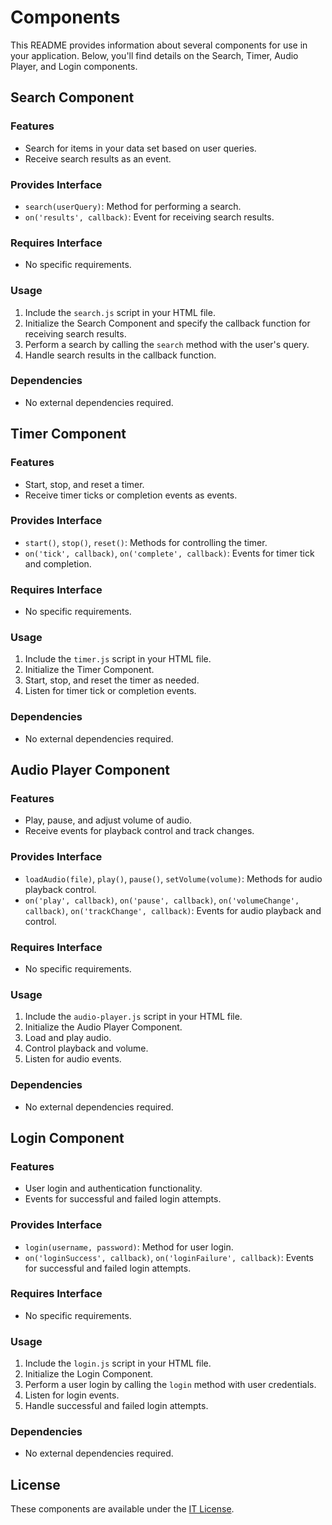 # Components

This README provides information about several components for use in your application. Below, you'll find details on the Search, Timer, Audio Player, and Login components.

## Search Component

### Features

- Search for items in your data set based on user queries.
- Receive search results as an event.

### Provides Interface

- `search(userQuery)`: Method for performing a search.
- `on('results', callback)`: Event for receiving search results.

### Requires Interface

- No specific requirements.

### Usage

1. Include the `search.js` script in your HTML file.
2. Initialize the Search Component and specify the callback function for receiving search results.
3. Perform a search by calling the `search` method with the user's query.
4. Handle search results in the callback function.

### Dependencies

- No external dependencies required.

## Timer Component

### Features

- Start, stop, and reset a timer.
- Receive timer ticks or completion events as events.

### Provides Interface

- `start()`, `stop()`, `reset()`: Methods for controlling the timer.
- `on('tick', callback)`, `on('complete', callback)`: Events for timer tick and completion.

### Requires Interface

- No specific requirements.

### Usage

1. Include the `timer.js` script in your HTML file.
2. Initialize the Timer Component.
3. Start, stop, and reset the timer as needed.
4. Listen for timer tick or completion events.

### Dependencies

- No external dependencies required.

## Audio Player Component

### Features

- Play, pause, and adjust volume of audio.
- Receive events for playback control and track changes.

### Provides Interface

- `loadAudio(file)`, `play()`, `pause()`, `setVolume(volume)`: Methods for audio playback control.
- `on('play', callback)`, `on('pause', callback)`, `on('volumeChange', callback)`, `on('trackChange', callback)`: Events for audio playback and control.

### Requires Interface

- No specific requirements.

### Usage

1. Include the `audio-player.js` script in your HTML file.
2. Initialize the Audio Player Component.
3. Load and play audio.
4. Control playback and volume.
5. Listen for audio events.

### Dependencies

- No external dependencies required.

## Login Component

### Features

- User login and authentication functionality.
- Events for successful and failed login attempts.

### Provides Interface

- `login(username, password)`: Method for user login.
- `on('loginSuccess', callback)`, `on('loginFailure', callback)`: Events for successful and failed login attempts.

### Requires Interface

- No specific requirements.

### Usage

1. Include the `login.js` script in your HTML file.
2. Initialize the Login Component.
3. Perform a user login by calling the `login` method with user credentials.
4. Listen for login events.
5. Handle successful and failed login attempts.

### Dependencies

- No external dependencies required.

## License

These components are available under the [IT License](LICENSE).
